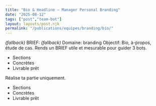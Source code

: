 ```yaml
---
title: "Bio & Headline — Manager Personal Branding"
date: "2025-08-12"
tags: ["post","team-bot"]
layout: layouts/post.njk
permalink: "/publications/equipes/branding/bio/"
---
```

*(fallback)* BRIEF:
*(fallback)* Domaine: branding
Objectif: Bio, à-propos, étude de cas.
Rends un BRIEF utile et mesurable pour guider 3 bots.

- Sections
- Concrètes
- Livrable prêt

Réalise ta partie uniquement.

- Sections
- Concrètes
- Livrable prêt
